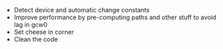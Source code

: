 - Detect device and automatic change constants
- Improve performance by pre-computing paths and other stuff to avoid lag in gcw0
- Set cheese in corner
- Clean the code
